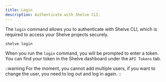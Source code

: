 ```yaml
---
title: Login
description: Authenticate with Shelve CLI.
---
```


The `login` command allows you to authenticate with Shelve CLI, which is required to access your Shelve projects securely.

```bash [terminal]
shelve login
```

When you run the `login` command, you will be prompted to enter a token. You can find your token in the Shelve dashboard under the `API Tokens` tab.

::warning
For the moment, you cannot add multiple users, if you want to change the user, you need to log out and log in again.
::
